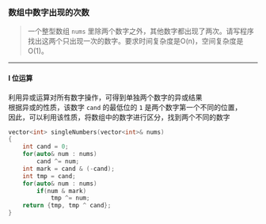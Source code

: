 ### 数组中数字出现的次数

> 一个整型数组 `nums` 里除两个数字之外，其他数字都出现了两次。请写程序找出这两个只出现一次的数字。要求时间复杂度是O(n)，空间复杂度是O(1)。  

----------

#### I 位运算

利用异或运算对所有数字操作，可得到单独两个数字的异或结果  
根据异或的性质，该数字 `cand` 的最低位的 `1` 是两个数字第一个不同的位置，  
因此，可以利用该性质，将数组中的数字进行区分，找到两个不同的数字  

```cpp
vector<int> singleNumbers(vector<int>& nums) 
{
    int cand = 0;
    for(auto& num : nums)
        cand ^= num;
    int mark = cand & (-cand);
    int tmp = cand;
    for(auto& num : nums)
        if(num & mark)
            tmp ^= num;
    return {tmp, tmp ^ cand};
}
```
